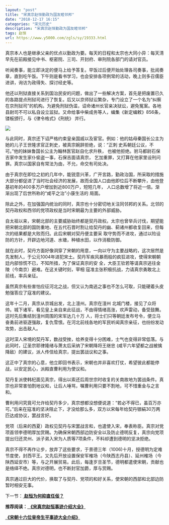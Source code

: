 ```yaml
---
layout: "post"
title: "宋真宗赵恒勤政为国友睦邻邦"
date: "2018-12-17 16:15"
categories: "宋元历史"
description: "宋真宗赵恒勤政为国友睦邻邦"
tags: 赵恒
url: https://www.y5000.com/zgls/sy/19333.html
---
```






真宗本人也是继承父亲的优点以勤政为要。每天的日程和太宗也大同小异：每天清早先在前殿接见中书、枢密院、三司、开封府、审刑院各部门的请对官员。

听闻奏事，能立即决定的便马上给予答复。早饭过后便开始处理各司奏事，批阅奏章，直到吃午饭。下午则是看书学习，也会安排各项例常的活动，晚上则多召儒臣进讲，询访为政得失、探讨经史等。

他还以刑狱直接关系到国治民安的问题，做出了一些解决方案，首先是把废置已久的各路提点刑狱司进行了恢复。后又以京师狱讼繁杂，专门设立了一个名为“纠察在京刑狱司”的机构。为避免刑狱伪滥，诏命诸州长官亲决狱讼，避免冤案。各地县尉司不可以私自设立监狱。又命给事中柴成务等人，编集《新定编敕》856条，镂板颁行，与《律令格式》《刑统》
并行。

![](https://img.y5000.com/uploads/allimg/170414/8-1F414130404316.jpg)

与此同时，真宗还下诏严格约束皇亲国戚以及宦官。例如：他的姑母秦国长公主为她的儿子王世隆求官正刺史，被真宗婉辞拒绝，说：“正刺
史系朝廷公议，不可。”他的妹妹鲁国长公主为翰林医官赵自化求升秩， 也被他拒绝。驸马都尉石保吉家中发生家仆偷盗一事，石保吉面请真宗，
乞加重罪，又打算在他家里设刑问罪。真宗以国家自有常法为由，不允，命交有司处决。

由于真宗在即位之初的几年中，能锐意兴革，广开言路，勤政治国，所采取的措施大部分都促进了当时社会经济的发展，故而全国人口由他即位后不断攀升，由他登基初年的400多万户增加到近800万户，短短几年，
人口总数增了将近一倍。渐渐出现了后世所称的“咸平之治”小康生活的 局面。

除此之外，在加强国内统治的同时，真宗也十分密切地关注同邻邦的关系。北邻的契丹政权和西邻的党项政权是当时宋朝最为主要的外部威胁。

自太祖以来，宋朝北部的主要威胁始终都是契丹政权。太宗也曾举兵讨伐，期望能把宋朝北部的国防重地、在五代石晋时割让给契丹的幽、蓟诸州都收复回来，但每次的结果都是大败而归。此后宋朝对契丹便主要采
取守势而不进攻，通过以险设防的方针，开辟边地河道、水塘，种植水田，以作消极防御。

就在此时，契丹方面好像洞穿了宋朝的用意，一向以守为主要战略的，这次居然是先发制人，于公元1004年进犯宋土。契丹军疾风暴雨般的疯狂进攻，使得宋朝朝廷内部惊慌不已，不知所措，为了保证真宗的安
全，大臣王钦若等请真宗逃往金陵（今南京）避难。在这关键时刻，宰相 寇准主张积极抗战，力请真宗勇敢北上前线，率兵亲征。

虽然真宗有些害怕应征河北之战，但又认为南逃之事也不怎么可取，只能硬着头皮勉强答应了寇准的建议。

这年十二月，真宗从京城出发，北上澶州。真宗在澶州
北城门楼，接见了众将帅。城下诸军，看见皇上亲自来此征战，不由得情绪高涨，欢声雷动，备受鼓舞。这时先后集结到澶州周围的宋军达几十万
人，将士们只等朝廷发布号令，便立马奋勇前进驱逐强敌，复仇雪恨。在河北前线各地的军民听闻真宗亲征，也纷纷发动攻势，出击敌人。

这时深人宋境的契丹军，数战受挫，给养变得十分困难，士气也变得非常低落。与此同时，辽圣宗耶律隆绪与萧太后采纳了宋朝降将王继忠
(咸平六年望都之战被擒降敌）的建议，派人传信给真宗，提出罢战议和之事。

这正中了真宗的心意，他立即回书表示，宋朝也并非喜欢打仗，希望彼此都能停战，以安定民心，派殿直曹利用为使议和。

契丹复派使韩杞面见真宗，得出以索还后周世宗时收复的关南故地为罢战条件。真宗也非常害怕割地议和，让后人唾骂，嘱曹利用只要不割地，可不惜重金与之言和。

曹利用问究竟可允许给契丹多少，真宗想都没想便说道：“若必不得已，虽百万亦可。”后来在寇准的坚决阻止下，才没给那么多，双方以宋每年给契丹银絹30万两匹达成协议，罢战言好。

党项（后来的西夏）政权见契丹与宋罢战言和，也遣使入宋，奉表称臣。真宗对党项首领李德明厚加赏赐。为确保宋朝西部边防安全以及防止德明反复，真宗向党项提出归还灵州、派子弟入宋为人质等7项条件，不料却遭到德明的坚决拒绝。

真宗不得不再作让步，放弃了这些要求，于景德三年（1006)十月，授德明为定难节度使，封西平王。又先后开放设置保安军榷场（今陕西志丹县）、延州榷场（今陕西延安市）等，与之开展贸易。此后，每逢岁旦圣节，德明都遣使宋朝，贡献也是络绎不绝。真宗对德明，也不断封官加爵，厚与赏赐。

真宗通过巨大的代价，换取了与契丹、党项的和好关系，使宋朝的西部和北部边防暂时相安无事。

下一节：[ **赵恒为何抑直任佞？**](https://www.y5000.com/zgls/mrzj/19335.html?1492150178)

**推荐阅读：[ 《宋真宗赵恒事迹介绍大全》](https://www.y5000.com/plus/view.php?aid=19339)**

[**《宋朝十六位皇帝生平事迹大全介绍》**](https://www.y5000.com/zgls/mq/19310.html?1492159860)
